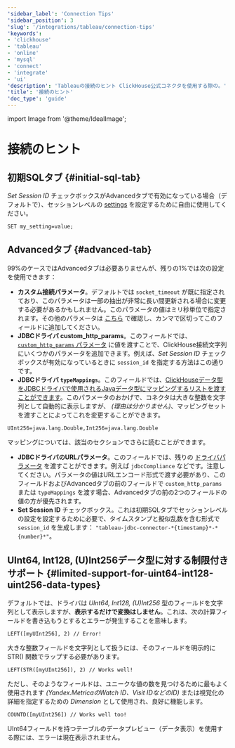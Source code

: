 ```yaml
---
'sidebar_label': 'Connection Tips'
'sidebar_position': 3
'slug': '/integrations/tableau/connection-tips'
'keywords':
- 'clickhouse'
- 'tableau'
- 'online'
- 'mysql'
- 'connect'
- 'integrate'
- 'ui'
'description': 'Tableauの接続のヒント ClickHouse公式コネクタを使用する際の。'
'title': '接続のヒント'
'doc_type': 'guide'
---
```


import Image from '@theme/IdealImage';


# 接続のヒント
## 初期SQLタブ {#initial-sql-tab}
*Set Session ID* チェックボックスがAdvancedタブで有効になっている場合（デフォルトで）、セッションレベルの [settings](/operations/settings/settings/) を設定するために自由に使用してください。
```text
SET my_setting=value;
```
## Advancedタブ {#advanced-tab}

99%のケースではAdvancedタブは必要ありませんが、残りの1%では次の設定を使用できます：
- **カスタム接続パラメータ**。デフォルトでは `socket_timeout` が既に指定されており、このパラメータは一部の抽出が非常に長い間更新される場合に変更する必要があるかもしれません。このパラメータの値はミリ秒単位で指定されます。その他のパラメータは [こちら](https://github.com/ClickHouse/clickhouse-jdbc/blob/master/clickhouse-client/src/main/java/com/clickhouse/client/config/ClickHouseClientOption.java) で確認し、カンマで区切ってこのフィールドに追加してください。
- **JDBCドライバ custom_http_params**。このフィールドでは、[`custom_http_params` パラメータ](https://github.com/ClickHouse/clickhouse-jdbc#configuration) に値を渡すことで、ClickHouse接続文字列にいくつかのパラメータを追加できます。例えば、*Set Session ID* チェックボックスが有効になっているときに `session_id` を指定する方法はこの通りです。
- **JDBCドライバ `typeMappings`**。このフィールドでは、[ClickHouseデータ型をJDBCドライバで使用されるJavaデータ型にマッピングするリストを渡すことができます](https://github.com/ClickHouse/clickhouse-jdbc#configuration)。このパラメータのおかげで、コネクタは大きな整数を文字列として自動的に表示しますが、 *(理由は分かりません)*、マッピングセットを渡すことによってこれを変更することができます。
```text
UInt256=java.lang.Double,Int256=java.lang.Double
```
  マッピングについては、該当のセクションでさらに読むことができます。

- **JDBCドライバのURLパラメータ**。このフィールドでは、残りの [ドライバパラメータ](https://github.com/ClickHouse/clickhouse-jdbc#configuration) を渡すことができます。例えば `jdbcCompliance` などです。注意してください。パラメータの値はURLエンコード形式で渡す必要があり、このフィールドおよびAdvancedタブの前のフィールドで `custom_http_params` または `typeMappings` を渡す場合、Advancedタブの前の2つのフィールドの値の方が優先されます。
- **Set Session ID** チェックボックス。これは初期SQLタブでセッションレベルの設定を設定するために必要で、タイムスタンプと擬似乱数を含む形式で `session_id` を生成します： `"tableau-jdbc-connector-*{timestamp}*-*{number}*"`。
## UInt64, Int128, (U)Int256データ型に対する制限付きサポート {#limited-support-for-uint64-int128-uint256-data-types}
デフォルトでは、ドライバは *UInt64, Int128, (U)Int256* 型のフィールドを文字列として表示しますが、**表示するだけで変換はしません**。これは、次の計算フィールドを書き込もうとするとエラーが発生することを意味します。
```text
LEFT([myUInt256], 2) // Error!
```
大きな整数フィールドを文字列として扱うには、そのフィールドを明示的に STR() 関数でラップする必要があります。

```text
LEFT(STR([myUInt256]), 2) // Works well!
```

ただし、そのようなフィールドは、ユニークな値の数を見つけるために最もよく使用されます *(Yandex.MetricaのWatch ID、Visit IDなどのID)* または視覚化の詳細を指定するための *Dimension* として使用され、良好に機能します。

```text
COUNTD([myUInt256]) // Works well too!
```
UInt64フィールドを持つテーブルのデータプレビュー（データ表示）を使用する際には、エラーは現在表示されません。
